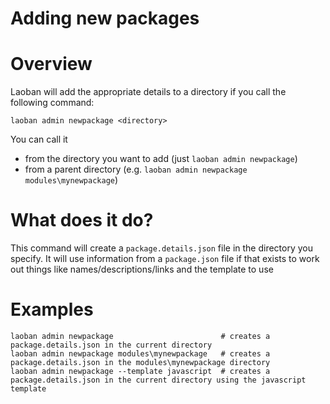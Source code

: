 # Adding new packages

# Overview

Laoban will add the appropriate details to a directory if you call the following command:
```shell
laoban admin newpackage <directory>
```
You can call it
* from the directory you want to add (just `laoban admin newpackage`)
* from a parent directory (e.g. `laoban admin newpackage modules\mynewpackage`)

# What does it do?

This command will create a `package.details.json` file in the directory you specify. It will use information from
a `package.json` file if that exists to work out things like names/descriptions/links and the template to use

# Examples

```shell
laoban admin newpackage                        # creates a package.details.json in the current directory
laoban admin newpackage modules\mynewpackage   # creates a package.details.json in the modules\mynewpackage directory
laoban admin newpackage --template javascript  # creates a package.details.json in the current directory using the javascript template
```

